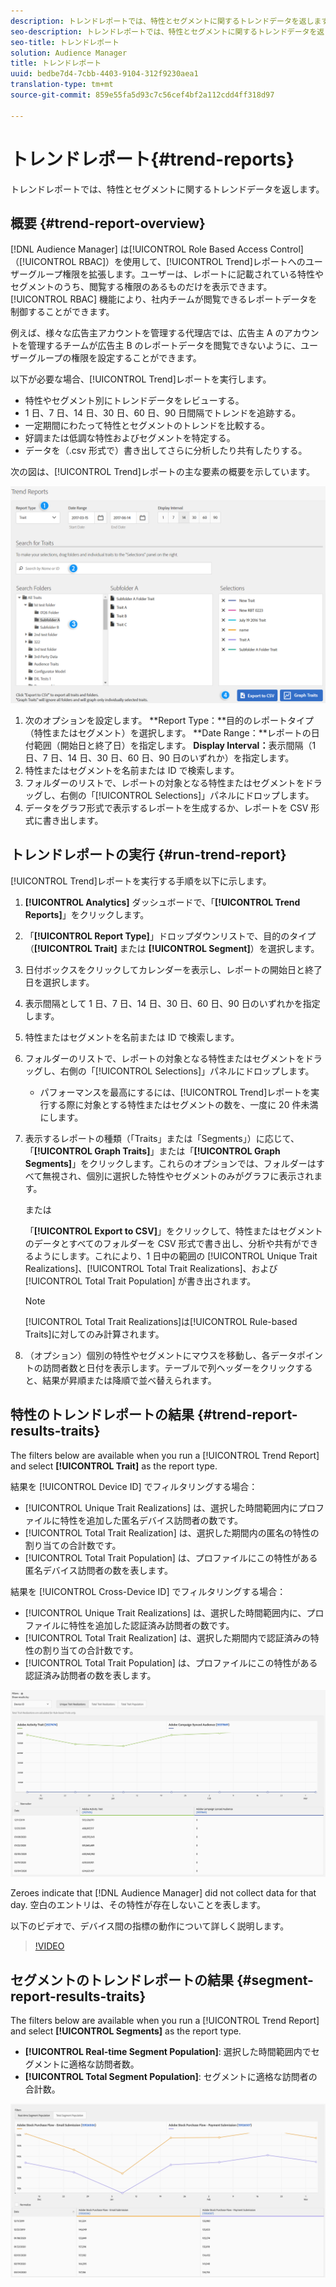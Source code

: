 ```yaml
---
description: トレンドレポートでは、特性とセグメントに関するトレンドデータを返します。
seo-description: トレンドレポートでは、特性とセグメントに関するトレンドデータを返します。
seo-title: トレンドレポート
solution: Audience Manager
title: トレンドレポート
uuid: bedbe7d4-7cbb-4403-9104-312f9230aea1
translation-type: tm+mt
source-git-commit: 859e55fa5d93c7c56cef4bf2a112cdd4ff318d97

---
```



# トレンドレポート{#trend-reports}

トレンドレポートでは、特性とセグメントに関するトレンドデータを返します。

## 概要 {#trend-report-overview}

<!-- 

c_trend_reports.xml

 -->

[!DNL Audience Manager] は[!UICONTROL Role Based Access Control]（[!UICONTROL RBAC]）を使用して、[!UICONTROL Trend]レポートへのユーザーグループ権限を拡張します。ユーザーは、レポートに記載されている特性やセグメントのうち、閲覧する権限のあるものだけを表示できます。[!UICONTROL RBAC] 機能により、社内チームが閲覧できるレポートデータを制御することができます。

例えば、様々な広告主アカウントを管理する代理店では、広告主 A のアカウントを管理するチームが広告主 B のレポートデータを閲覧できないように、ユーザーグループの権限を設定することができます。

以下が必要な場合、[!UICONTROL Trend]レポートを実行します。

* 特性やセグメント別にトレンドデータをレビューする。
* 1 日、7 日、14 日、30 日、60 日、90 日間隔でトレンドを追跡する。
* 一定期間にわたって特性とセグメントのトレンドを比較する。
* 好調または低調な特性およびセグメントを特定する。
* データを（.csv 形式で）書き出してさらに分析したり共有したりする。

次の図は、[!UICONTROL Trend]レポートの主な要素の概要を示しています。

![](assets/trend_reports.png)

1. 次のオプションを設定します。
   **Report Type：**目的のレポートタイプ（特性またはセグメント）を選択します。
   **Date Range：**レポートの日付範囲（開始日と終了日）を指定します。
   **Display Interval：**&#x200B;表示間隔（1 日、7 日、14 日、30 日、60 日、90 日のいずれか）を指定します。
1. 特性またはセグメントを名前または ID で検索します。
1. フォルダーのリストで、レポートの対象となる特性またはセグメントをドラッグし、右側の「[!UICONTROL Selections]」パネルにドロップします。
1. データをグラフ形式で表示するレポートを生成するか、レポートを CSV 形式に書き出します。

## トレンドレポートの実行 {#run-trend-report}

[!UICONTROL Trend]レポートを実行する手順を以下に示します。

<!-- 

t_working_with_trend_reports.xml

 -->

1. **[!UICONTROL Analytics]** ダッシュボードで、「**[!UICONTROL Trend Reports]**」をクリックします。
1. 「**[!UICONTROL Report Type]**」ドロップダウンリストで、目的のタイプ（**[!UICONTROL Trait]** または **[!UICONTROL Segment]**）を選択します。
1. 日付ボックスをクリックしてカレンダーを表示し、レポートの開始日と終了日を選択します。
1. 表示間隔として 1 日、7 日、14 日、30 日、60 日、90 日のいずれかを指定します。
1. 特性またはセグメントを名前または ID で検索します。
1. フォルダーのリストで、レポートの対象となる特性またはセグメントをドラッグし、右側の「[!UICONTROL Selections]」パネルにドロップします。
   * パフォーマンスを最高にするには、[!UICONTROL Trend]レポートを実行する際に対象とする特性またはセグメントの数を、一度に 20 件未満にします。
1. 表示するレポートの種類（「Traits」または「Segments」）に応じて、「**[!UICONTROL Graph Traits]**」または「**[!UICONTROL Graph Segments]**」をクリックします。これらのオプションでは、フォルダーはすべて無視され、個別に選択した特性やセグメントのみがグラフに表示されます。

   または

   「**[!UICONTROL Export to CSV]**」をクリックして、特性またはセグメントのデータとすべてのフォルダーを CSV 形式で書き出し、分析や共有ができるようにします。これにより、1 日中の範囲の [!UICONTROL Unique Trait Realizations]、[!UICONTROL Total Trait Realizations]、および [!UICONTROL Total Trait Population] が書き出されます。

   >[!NOTE]
   >
   >[!UICONTROL Total Trait Realizations]は[!UICONTROL Rule-based Traits]に対してのみ計算されます。

1. （オプション）個別の特性やセグメントにマウスを移動し、各データポイントの訪問者数と日付を表示します。テーブルで列ヘッダーをクリックすると、結果が昇順または降順で並べ替えられます。

## 特性のトレンドレポートの結果 {#trend-report-results-traits}

The filters below are available when you run a [!UICONTROL Trend Report] and select **[!UICONTROL Trait]** as the report type.

結果を [!UICONTROL Device ID] でフィルタリングする場合：

* [!UICONTROL Unique Trait Realizations] は、選択した時間範囲内にプロファイルに特性を追加した匿名デバイス訪問者の数です。
* [!UICONTROL Total Trait Realization] は、選択した期間内の匿名の特性の割り当ての合計数です。
* [!UICONTROL Total Trait Population] は、プロファイルにこの特性がある匿名デバイス訪問者の数を表します。

結果を [!UICONTROL Cross-Device ID] でフィルタリングする場合：

* [!UICONTROL Unique Trait Realizations] は、選択した時間範囲内に、プロファイルに特性を追加した認証済み訪問者の数です。
* [!UICONTROL Total Trait Realization] は、選択した期間内で認証済みの特性の割り当ての合計数です。
* [!UICONTROL Total Trait Population] は、プロファイルにこの特性がある認証済み訪問者の数を表します。

![トレンドレポート特性](assets/trend-report-traits.png)

Zeroes indicate that [!DNL Audience Manager] did not collect data for that day. 空白のエントリは、その特性が存在しないことを表します。

以下のビデオで、デバイス間の指標の動作について詳しく説明します。

>[!VIDEO](https://docs.adobe.com/content/help/en/audience-manager-learn/tutorials/build-and-manage-audiences/profile-merge/understanding-cross-device-metrics-in-audience-manager.html)

## セグメントのトレンドレポートの結果 {#segment-report-results-traits}

The filters below are available when you run a [!UICONTROL Trend Report] and select **[!UICONTROL Segments]** as the report type.

* **[!UICONTROL Real-time Segment Population]**: 選択した時間範囲内でセグメントに適格な訪問者数。
* **[!UICONTROL Total Segment Population]**: セグメントに適格な訪問者の合計数。

![trend-report-segments](assets/trend-report-segments.png)
